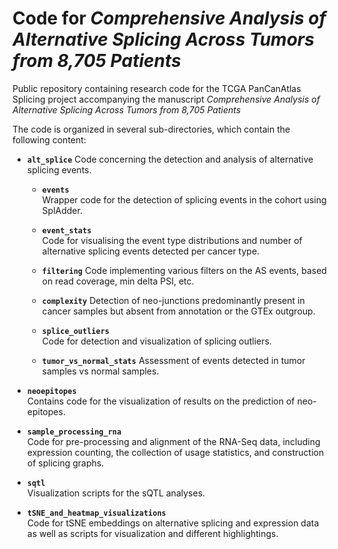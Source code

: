# Code for *Comprehensive Analysis of Alternative Splicing Across Tumors from 8,705 Patients*
Public repository containing research code for the TCGA PanCanAtlas Splicing project accompanying
the manuscript *Comprehensive Analysis of Alternative Splicing Across Tumors from 8,705 Patients*

The code is organized in several sub-directories, which contain the following content:

* **`alt_splice`** 
Code concerning the detection and analysis of alternative splicing events.

    * **`events`**  
    Wrapper code for the detection of splicing events in the cohort using SplAdder.

    * **`event_stats`**  
    Code for visualising the event type distributions and number of alternative splicing events detected
    per cancer type.

    * **`filtering`**
    Code implementing various filters on the AS events, based on read coverage, min delta PSI, etc.
    
    * **`complexity`** 
    Detection of neo-junctions predominantly present in cancer samples but absent from annotation or the GTEx outgroup.

    * **`splice_outliers`**  
    Code for detection and visualization of splicing outliers.

    * **`tumor_vs_normal_stats`** 
    Assessment of events detected in tumor samples vs normal samples.

* **`neoepitopes`**  
Contains code for the visualization of results on the prediction of neo-epitopes.

* **`sample_processing_rna`**  
Code for pre-processing and alignment of the RNA-Seq data, including expression counting, the
collection of usage statistics, and construction of splicing graphs.

* **`sqtl`**  
Visualization scripts for the sQTL analyses.

* **`tSNE_and_heatmap_visualizations`**  
Code for tSNE embeddings on alternative splicing and expression data as well as scripts 
for visualization and different highlightings.

